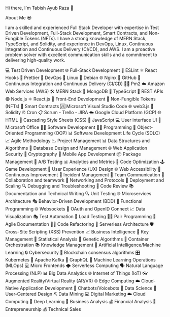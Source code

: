 Hi there, I'm Tabish Ayub Raza 👋

About Me :sunglasses:

I am a skilled and experienced Full Stack Developer with expertise in Test Driven Development, Full-Stack Development, Smart Contracts, and Non-Fungible Tokens (NFTs). I have a strong knowledge of MERN Stack, TypeScript, and Solidity, and experience in DevOps, Linux, Continuous Integration and Continuous Delivery (CI/CD), and AWS. I am a proactive problem solver with excellent communication skills and a commitment to delivering high-quality work.

💻 Test Driven Development 🌐 Full-Stack Development 🚨 ESLint ⚛️ React Hooks 💄 Prettier 🔧 DevOps 🐧 Linux 🐳 Debian 🌐 Nginx 🐙 GitHub 🚀 Continuous Integration and Continuous Delivery (CI/CD) 👨‍💻 Pm2 ☁️ Amazon Web Services (AWS) 🛠️ MERN Stack 🍃 MongoDB 🔢 TypeScript 🚀 REST APIs 🟢 Node.js ⚛️ React.js 🎨 Front-End Development 💎 Non-Fungible Tokens (NFTs) 💼 Smart Contracts 🆚 Microsoft Visual Studio Code 🌐 web3.js 🔐 Solidity ⏰ Cron 📋 Scrum - Trello - JIRA ☁️ Google Cloud Platform (GCP) 🌐 HTML 🎨 Cascading Style Sheets (CSS) 📜 JavaScript 💻 User interface UI 📝 Microsoft Office 👨‍💻 Software Development 👨‍💻 Programming 🧬 Object-Oriented Programming (OOP) 📊 Software Development Life Cycle (SDLC) 📈 Agile Methodology 📉 Project Management 📊 Data Structures and Algorithms 🧮 Database Design and Management 🌐 Web Application Security 🔑 Cryptography 📱 Mobile App Development 📦 Package Management 🧪 A/B Testing 📊 Analytics and Metrics 🧹 Code Optimization 🕹️ Game Development 🧐 User Experience (UX) Design 🌐 Web Accessibility 🚧 Continuous Improvement 🚨 Incident Management 💬 Team Communication 🤝 Collaboration and teamwork 📡 Networking and Protocols 🚀 Deployment and Scaling 🔍 Debugging and Troubleshooting 🧹 Code Review 📚 Documentation and Technical Writing 🔍 Unit Testing 🌐 Microservices Architecture 🎭 Behavior-Driven Development (BDD) 🧬 Functional Programming 🌐 Websockets 🔑 OAuth and OpenID Connect 📈 Data Visualization 🎭 Test Automation 🧪 Load Testing 👩‍💻 Pair Programming 📝 Agile Documentation 👨‍💻 Code Refactoring 🚀 Serverless Architecture 🛡️ Cross-Site Scripting (XSS) Prevention 📈 Business Intelligence 🔑 Key Management 🧮 Statistical Analysis 🧬 Genetic Algorithms 🚀 Container Orchestration 📚 Knowledge Management 🤖 Artificial Intelligence/Machine Learning 🔒 Cybersecurity 🔗 Blockchain consensus algorithms 🎛️ Kubernetes 🐒 Apache Kafka 🎯 GraphQL 🤖 Machine Learning Operations (MLOps) 💻 Micro Frontends 🌩️ Serverless Computing 🗣️ Natural Language Processing (NLP) 📊 Big Data Analytics 🌐 Internet of Things (IoT) 👓 Augmented Reality/Virtual Reality (AR/VR) 🌐 Edge Computing ☁️ Cloud-Native Application Development 🤖 Chatbots/Voicebots 🧪 Data Science 👥 User-Centered Design ⛏️ Data Mining 💻 Digital Marketing ☁️ Cloud Computing 🧠 Deep Learning 💼 Business Analysis 💰 Financial Analysis 🚀 Entrepreneurship 💰 Technical Sales

<!--
**Tabisharaza/Tabisharaza** is a ✨ _special_ ✨ repository because its `README.md` (this file) appears on your GitHub profile.

Here are some ideas to get you started:

- 🔭 I’m currently working on ...
- 🌱 I’m currently learning ...
- 👯 I’m looking to collaborate on ...
- 🤔 I’m looking for help with ...
- 💬 Ask me about ...
- 📫 How to reach me: ...
- 😄 Pronouns: ...
- ⚡ Fun fact: ...
-->
